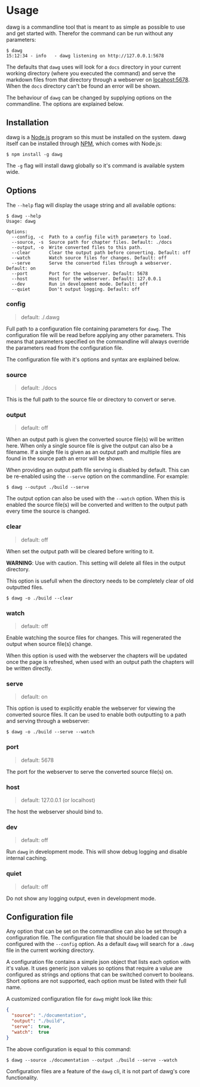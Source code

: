 # Usage

dawg is a commandline tool that is meant to as simple as possible to use and get started with.
Therefor the command can be run without any parameters:

```
$ dawg
15:12:34 - info   - dawg listening on http://127.0.0.1:5678
```

The defaults that `dawg` uses will look for a `docs` directory in your current working directory
(where you executed the command) and serve the markdown files from that directory through a webserver
on [locahost:5678](http://localhost:5678). When the `docs` directory can't be found an error will
be shown.

The behaviour of `dawg` can be changed by supplying options on the commandline. The options are
explained below.

## Installation

dawg is a [Node.js](http://nodejs.org) program so this must be installed on the system. dawg
itself can be installed through [NPM](http://npmjs.org), which comes with Node.js:

```
$ npm install -g dawg
```

The `-g` flag will install dawg globally so it's command is available system wide.

## Options

The `--help` flag will display the usage string and all available options:

```
$ dawg --help
Usage: dawg

Options:
  --config, -c  Path to a config file with parameters to load.
  --source, -s  Source path for chapter files. Default: ./docs
  --output, -o  Write converted files to this path.
  --clear       Clear the output path before converting. Default: off
  --watch       Watch source files for changes. Default: off
  --serve       Serve the converted files through a webserver. Default: on
  --port        Port for the webserver. Default: 5678
  --host        Host for the webserver. Default: 127.0.0.1
  --dev         Run in development mode. Default: off
  --quiet       Don't output logging. Default: off
```

### config

> default: ./.dawg

Full path to a configuration file containing parameters for `dawg`. The configuration file will
be read before applying any other parameters. This means that parameters specified on the
commandline will always override the parameters read from the configuration file.

The configuration file with it's options and syntax are explained below.

### source

> default: ./docs

This is the full path to the source file or directory to convert or serve.

### output

> default: off

When an output path is given the converted source file(s) will be written here. When only a single
source file is give the output can also be a filename. If a single file is given as an output path
and multiple files are found in the source path an error will be shown.

When providing an output path file serving is disabled by default. This can be re-enabled using the `--serve` option on the commandline. For example:
```
$ dawg --output ./build --serve
```

The output option can also be used with the `--watch` option. When this is enabled the source file(s)
will be converted and written to the output path every time the source is changed.

### clear

> default: off

When set the output path will be cleared before writing to it.

**WARNING**: Use with caution. This setting will delete all files in the output directory.

This option is usefull when the directory needs to be completely clear of old outputted files.

```
$ dawg -o ./build --clear
```

### watch

> default: off

Enable watching the source files for changes. This will regenerated the output when source file(s)
change.

When this option is used with the webserver the chapters will be updated once the page is refreshed,
when used with an output path the chapters will be written directly.

### serve

> default: on

This option is used to explicitly enable the webserver for viewing the converted source files. It
can be used to enable both outputting to a path and serving through a webserver:

```
$ dawg -o ./build --serve --watch
```

### port

> default: 5678

The port for the webserver to serve the converted source file(s) on.

### host

> default: 127.0.0.1 (or localhost)

The host the webserver should bind to.

### dev

> default: off

Run `dawg` in development mode. This will show debug logging and disable internal caching.

### quiet

> default: off

Do not show any logging output, even in development mode.

## Configuration file

Any option that can be set on the commandline can also be set through a configuration file. The
configuration file that should be loaded can be configured with the `--config` option. As a default
`dawg` will search for a `.dawg` file in the current working directory.

A configuration file contains a simple json object that lists each option with it's value. It uses
generic json values so options that require a value are configured as strings and options that
can be switched convert to booleans. Short options are not supported, each option must be listed
with their full name.

A customized configuration file for `dawg` might look like this:

```json
{
  "source": "./documentation",
  "output": "./build",
  "serve":  true,
  "watch":  true
}
```

The above configuration is equal to this command:

```
$ dawg --source ./documentation --output ./build --serve --watch
```

Configuration files are a feature of the `dawg` cli, it is not part of dawg's core functionality.
